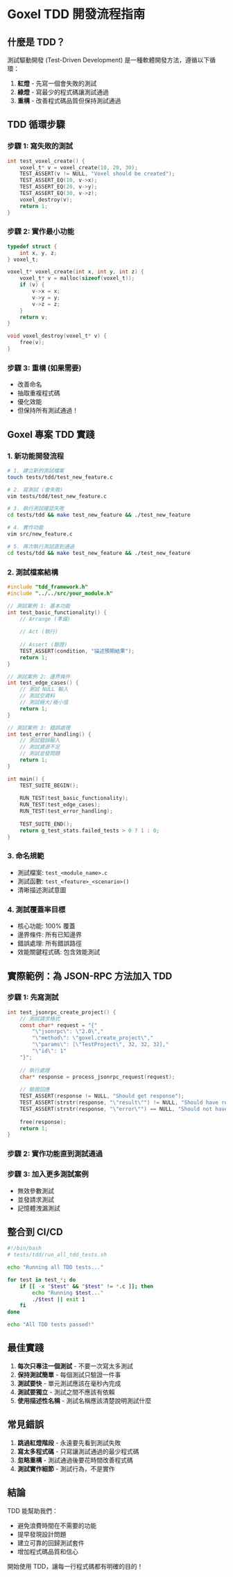 # Goxel TDD 開發流程指南

## 什麼是 TDD？

測試驅動開發 (Test-Driven Development) 是一種軟體開發方法，遵循以下循環：

1. **紅燈** - 先寫一個會失敗的測試
2. **綠燈** - 寫最少的程式碼讓測試通過
3. **重構** - 改善程式碼品質但保持測試通過

## TDD 循環步驟

### 步驟 1: 寫失敗的測試
```c
int test_voxel_create() {
    voxel_t* v = voxel_create(10, 20, 30);
    TEST_ASSERT(v != NULL, "Voxel should be created");
    TEST_ASSERT_EQ(10, v->x);
    TEST_ASSERT_EQ(20, v->y);
    TEST_ASSERT_EQ(30, v->z);
    voxel_destroy(v);
    return 1;
}
```

### 步驟 2: 實作最小功能
```c
typedef struct {
    int x, y, z;
} voxel_t;

voxel_t* voxel_create(int x, int y, int z) {
    voxel_t* v = malloc(sizeof(voxel_t));
    if (v) {
        v->x = x;
        v->y = y;
        v->z = z;
    }
    return v;
}

void voxel_destroy(voxel_t* v) {
    free(v);
}
```

### 步驟 3: 重構 (如果需要)
- 改善命名
- 抽取重複程式碼
- 優化效能
- 但保持所有測試通過！

## Goxel 專案 TDD 實踐

### 1. 新功能開發流程

```bash
# 1. 建立新的測試檔案
touch tests/tdd/test_new_feature.c

# 2. 寫測試 (會失敗)
vim tests/tdd/test_new_feature.c

# 3. 執行測試確認失敗
cd tests/tdd && make test_new_feature && ./test_new_feature

# 4. 實作功能
vim src/new_feature.c

# 5. 再次執行測試直到通過
cd tests/tdd && make test_new_feature && ./test_new_feature
```

### 2. 測試檔案結構

```c
#include "tdd_framework.h"
#include "../../src/your_module.h"

// 測試案例 1: 基本功能
int test_basic_functionality() {
    // Arrange (準備)
    
    // Act (執行)
    
    // Assert (驗證)
    TEST_ASSERT(condition, "描述預期結果");
    return 1;
}

// 測試案例 2: 邊界條件
int test_edge_cases() {
    // 測試 NULL 輸入
    // 測試空資料
    // 測試極大/極小值
    return 1;
}

// 測試案例 3: 錯誤處理
int test_error_handling() {
    // 測試錯誤輸入
    // 測試資源不足
    // 測試並發問題
    return 1;
}

int main() {
    TEST_SUITE_BEGIN();
    
    RUN_TEST(test_basic_functionality);
    RUN_TEST(test_edge_cases);
    RUN_TEST(test_error_handling);
    
    TEST_SUITE_END();
    return g_test_stats.failed_tests > 0 ? 1 : 0;
}
```

### 3. 命名規範

- 測試檔案: `test_<module_name>.c`
- 測試函數: `test_<feature>_<scenario>()`
- 清晰描述測試意圖

### 4. 測試覆蓋率目標

- 核心功能: 100% 覆蓋
- 邊界條件: 所有已知邊界
- 錯誤處理: 所有錯誤路徑
- 效能關鍵程式碼: 包含效能測試

## 實際範例：為 JSON-RPC 方法加入 TDD

### 步驟 1: 先寫測試
```c
int test_jsonrpc_create_project() {
    // 測試請求格式
    const char* request = "{"
        "\"jsonrpc\": \"2.0\","
        "\"method\": \"goxel.create_project\","
        "\"params\": [\"TestProject\", 32, 32, 32],"
        "\"id\": 1"
    "}";
    
    // 執行處理
    char* response = process_jsonrpc_request(request);
    
    // 驗證回應
    TEST_ASSERT(response != NULL, "Should get response");
    TEST_ASSERT(strstr(response, "\"result\"") != NULL, "Should have result");
    TEST_ASSERT(strstr(response, "\"error\"") == NULL, "Should not have error");
    
    free(response);
    return 1;
}
```

### 步驟 2: 實作功能直到測試通過

### 步驟 3: 加入更多測試案例
- 無效參數測試
- 並發請求測試  
- 記憶體洩漏測試

## 整合到 CI/CD

```bash
#!/bin/bash
# tests/tdd/run_all_tdd_tests.sh

echo "Running all TDD tests..."

for test in test_*; do
    if [[ -x "$test" && "$test" != *.c ]]; then
        echo "Running $test..."
        ./$test || exit 1
    fi
done

echo "All TDD tests passed!"
```

## 最佳實踐

1. **每次只專注一個測試** - 不要一次寫太多測試
2. **保持測試簡單** - 每個測試只驗證一件事
3. **測試要快** - 單元測試應該在毫秒內完成
4. **測試要獨立** - 測試之間不應該有依賴
5. **使用描述性名稱** - 測試名稱應該清楚說明測試什麼

## 常見錯誤

1. **跳過紅燈階段** - 永遠要先看到測試失敗
2. **寫太多程式碼** - 只寫讓測試通過的最少程式碼
3. **忽略重構** - 測試通過後要花時間改善程式碼
4. **測試實作細節** - 測試行為，不是實作

## 結論

TDD 能幫助我們：
- 避免浪費時間在不需要的功能
- 提早發現設計問題
- 建立可靠的回歸測試套件
- 增加程式碼品質和信心

開始使用 TDD，讓每一行程式碼都有明確的目的！